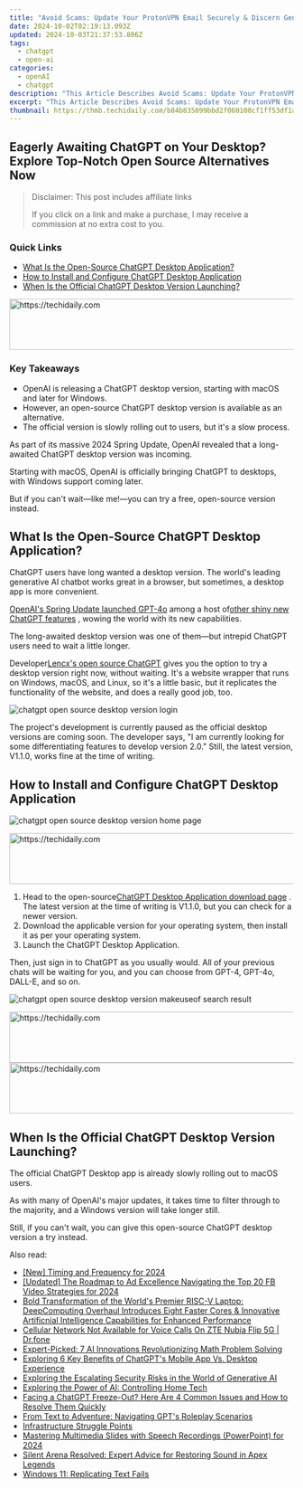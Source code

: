 ```yaml
---
title: "Avoid Scams: Update Your ProtonVPN Email Securely & Discern Genuine From Fake ChatGPT on PCs"
date: 2024-10-02T02:19:13.093Z
updated: 2024-10-03T21:37:53.806Z
tags:
  - chatgpt
  - open-ai
categories:
  - openAI
  - chatgpt
description: "This Article Describes Avoid Scams: Update Your ProtonVPN Email Securely & Discern Genuine From Fake ChatGPT on PCs"
excerpt: "This Article Describes Avoid Scams: Update Your ProtonVPN Email Securely & Discern Genuine From Fake ChatGPT on PCs"
thumbnail: https://thmb.techidaily.com/b84b835099bbd2f060100cf1ff53df1a6537fd5a4b5a03be31336b43fbf43c35.jpg
---
```


## Eagerly Awaiting ChatGPT on Your Desktop? Explore Top-Notch Open Source Alternatives Now

>  Disclaimer: This post includes affiliate links
>
>  If you click on a link and make a purchase, I may receive a commission at no extra cost to you.
>

### Quick Links

* [What Is the Open-Source ChatGPT Desktop Application?](https://www.makeuseof.com/cant-wait-for-the-chatgpt-desktop-app-try-this-open-source-alternative-instead/#what-is-the-open-source-chatgpt-desktop-application)
* [How to Install and Configure ChatGPT Desktop Application](https://www.makeuseof.com/cant-wait-for-the-chatgpt-desktop-app-try-this-open-source-alternative-instead/#how-to-install-and-configure-chatgpt-desktop-application)
* [When Is the Official ChatGPT Desktop Version Launching?](https://www.makeuseof.com/cant-wait-for-the-chatgpt-desktop-app-try-this-open-source-alternative-instead/#when-is-the-official-chatgpt-desktop-version-launching)

<!-- affiliate ads begin -->
<a href="https://appsumo.8odi.net/c/5597632/2037334/7443" target="_top" id="2037334">
  <img src="//a.impactradius-go.com/display-ad/7443-2037334" border="0" alt="https://techidaily.com" width="728" height="90"/>
</a>
<img height="0" width="0" src="https://appsumo.8odi.net/i/5597632/2037334/7443" style="position:absolute;visibility:hidden;" border="0" />
<!-- affiliate ads end -->

### Key Takeaways

* OpenAI is releasing a ChatGPT desktop version, starting with macOS and later for Windows.
* However, an open-source ChatGPT desktop version is available as an alternative.
* The official version is slowly rolling out to users, but it's a slow process.

 As part of its massive 2024 Spring Update, OpenAI revealed that a long-awaited ChatGPT desktop version was incoming.

 Starting with macOS, OpenAI is officially bringing ChatGPT to desktops, with Windows support coming later.

 But if you can't wait—like me!—you can try a free, open-source version instead.

## What Is the Open-Source ChatGPT Desktop Application?

 ChatGPT users have long wanted a desktop version. The world's leading generative AI chatbot works great in a browser, but sometimes, a desktop app is more convenient.

[OpenAI's Spring Update launched GPT-4o](https://www.makeuseof.com/how-gpt-4o-works-is-it-free/) among a host of[other shiny new ChatGPT features](https://www.makeuseof.com/chatgpt-new-features-spring-update/) , wowing the world with its new capabilities.

 The long-awaited desktop version was one of them—but intrepid ChatGPT users need to wait a little longer.

 Developer[Lencx's open source ChatGPT](https://github.com/lencx/ChatGPT) gives you the option to try a desktop version right now, without waiting. It's a website wrapper that runs on Windows, macOS, and Linux, so it's a little basic, but it replicates the functionality of the website, and does a really good job, too.

![chatgpt open source desktop version login](https://static1.makeuseofimages.com/wordpress/wp-content/uploads/2024/05/chatgpt-open-source-desktop-version-login.jpg)

 The project's development is currently paused as the official desktop versions are coming soon. The developer says, "I am currently looking for some differentiating features to develop version 2.0." Still, the latest version, V1.1.0, works fine at the time of writing.

## How to Install and Configure ChatGPT Desktop Application

![chatgpt open source desktop version home page](https://static1.makeuseofimages.com/wordpress/wp-content/uploads/2024/05/chatgpt-open-source-desktop-version-home-page.jpg)

<!-- affiliate ads begin -->
<a href="https://unicoeye.pxf.io/c/5597632/2134218/18498" target="_top" id="2134218">
  <img src="//a.impactradius-go.com/display-ad/18498-2134218" border="0" alt="https://techidaily.com" width="728" height="90"/>
</a>
<img height="0" width="0" src="https://unicoeye.pxf.io/i/5597632/2134218/18498" style="position:absolute;visibility:hidden;" border="0" />
<!-- affiliate ads end -->

1. Head to the open-source[ChatGPT Desktop Application download page](https://github.com/lencx/ChatGPT/releases/tag/v1.1.0) . The latest version at the time of writing is V1.1.0, but you can check for a newer version.
2. Download the applicable version for your operating system, then install it as per your operating system.
3. Launch the ChatGPT Desktop Application.

 Then, just sign in to ChatGPT as you usually would. All of your previous chats will be waiting for you, and you can choose from GPT-4, GPT-4o, DALL-E, and so on.

![chatgpt open source desktop version makeuseof search result](https://static1.makeuseofimages.com/wordpress/wp-content/uploads/2024/05/chatgpt-open-source-desktop-version-makeuseof-search-result.jpg)

<!-- affiliate ads begin -->
<a href="https://appsumo.8odi.net/c/5597632/2100538/7443" target="_top" id="2100538">
  <img src="//a.impactradius-go.com/display-ad/7443-2100538" border="0" alt="https://techidaily.com" width="728" height="90"/>
</a>
<img height="0" width="0" src="https://appsumo.8odi.net/i/5597632/2100538/7443" style="position:absolute;visibility:hidden;" border="0" />
<!-- affiliate ads end -->

<!-- affiliate ads begin -->
<a href="https://appsumo.8odi.net/c/5597632/2118306/7443" target="_top" id="2118306">
  <img src="//a.impactradius-go.com/display-ad/7443-2118306" border="0" alt="https://techidaily.com" width="728" height="90"/>
</a>
<img height="0" width="0" src="https://appsumo.8odi.net/i/5597632/2118306/7443" style="position:absolute;visibility:hidden;" border="0" />
<!-- affiliate ads end -->

## When Is the Official ChatGPT Desktop Version Launching?

 The official ChatGPT Desktop app is already slowly rolling out to macOS users.

 As with many of OpenAI's major updates, it takes time to filter through to the majority, and a Windows version will take longer still.

 Still, if you can't wait, you can give this open-source ChatGPT desktop version a try instead.

<ins class="adsbygoogle"
     style="display:block"
     data-ad-format="autorelaxed"
     data-ad-client="ca-pub-7571918770474297"
     data-ad-slot="1223367746"></ins>

<ins class="adsbygoogle"
     style="display:block"
     data-ad-client="ca-pub-7571918770474297"
     data-ad-slot="8358498916"
     data-ad-format="auto"
     data-full-width-responsive="true"></ins>

<span class="atpl-alsoreadstyle">Also read:</span>
<div><ul>
<li><a href="https://instagram-video-files.techidaily.com/new-timing-and-frequency-for-2024/"><u>[New] Timing and Frequency for 2024</u></a></li>
<li><a href="https://facebook-videos.techidaily.com/updated-the-roadmap-to-ad-excellence-navigating-the-top-20-fb-video-strategies-for-2024/"><u>[Updated] The Roadmap to Ad Excellence Navigating the Top 20 FB Video Strategies for 2024</u></a></li>
<li><a href="https://hardware-reviews.techidaily.com/bold-transformation-of-the-worlds-premier-risc-v-laptop-deepcomputing-overhaul-introduces-eight-faster-cores-and-innovative-artificnial-intelligence-capabil35/"><u>Bold Transformation of the World's Premier RISC-V Laptop: DeepComputing Overhaul Introduces Eight Faster Cores & Innovative Artificnial Intelligence Capabilities for Enhanced Performance</u></a></li>
<li><a href="https://howto.techidaily.com/cellular-network-not-available-for-voice-calls-on-zte-nubia-flip-5g-drfone-by-drfone-fix-android-problems-fix-android-problems/"><u>Cellular Network Not Available for Voice Calls On ZTE Nubia Flip 5G | Dr.fone</u></a></li>
<li><a href="https://tech-hub.techidaily.com/expert-picked-7-ai-innovations-revolutionizing-math-problem-solving/"><u>Expert-Picked: 7 AI Innovations Revolutionizing Math Problem Solving</u></a></li>
<li><a href="https://tech-hub.techidaily.com/exploring-6-key-benefits-of-chatgpts-mobile-app-vs-desktop-experience/"><u>Exploring 6 Key Benefits of ChatGPT's Mobile App Vs. Desktop Experience</u></a></li>
<li><a href="https://tech-hub.techidaily.com/exploring-the-escalating-security-risks-in-the-world-of-generative-ai/"><u>Exploring the Escalating Security Risks in the World of Generative AI</u></a></li>
<li><a href="https://tech-hub.techidaily.com/exploring-the-power-of-ai-controlling-home-tech/"><u>Exploring the Power of AI: Controlling Home Tech</u></a></li>
<li><a href="https://tech-hub.techidaily.com/facing-a-chatgpt-freeze-out-here-are-4-common-issues-and-how-to-resolve-them-quickly/"><u>Facing a ChatGPT Freeze-Out? Here Are 4 Common Issues and How to Resolve Them Quickly</u></a></li>
<li><a href="https://tech-hub.techidaily.com/from-text-to-adventure-navigating-gpts-roleplay-scenarios/"><u>From Text to Adventure: Navigating GPT's Roleplay Scenarios</u></a></li>
<li><a href="https://driver-install.techidaily.com/infrastructure-struggle-points/"><u>Infrastructure Struggle Points</u></a></li>
<li><a href="https://extra-support.techidaily.com/mastering-multimedia-slides-with-speech-recordings-powerpoint-for-2024/"><u>Mastering Multimedia Slides with Speech Recordings (PowerPoint) for 2024</u></a></li>
<li><a href="https://sound-issues.techidaily.com/silent-arena-resolved-expert-advice-for-restoring-sound-in-apex-legends/"><u>Silent Arena Resolved: Expert Advice for Restoring Sound in Apex Legends</u></a></li>
<li><a href="https://win-howtos.techidaily.com/windows-11-replicating-text-fails/"><u>Windows 11: Replicating Text Fails</u></a></li>
</ul></div>

